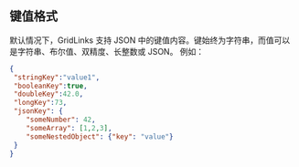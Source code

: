 ## 键值格式

默认情况下，GridLinks 支持 JSON 中的键值内容。键始终为字符串，而值可以是字符串、布尔值、双精度、长整数或 JSON。
例如：

```json
{
 "stringKey":"value1", 
 "booleanKey":true, 
 "doubleKey":42.0, 
 "longKey":73, 
 "jsonKey": {
    "someNumber": 42,
    "someArray": [1,2,3],
    "someNestedObject": {"key": "value"}
 }
}
```